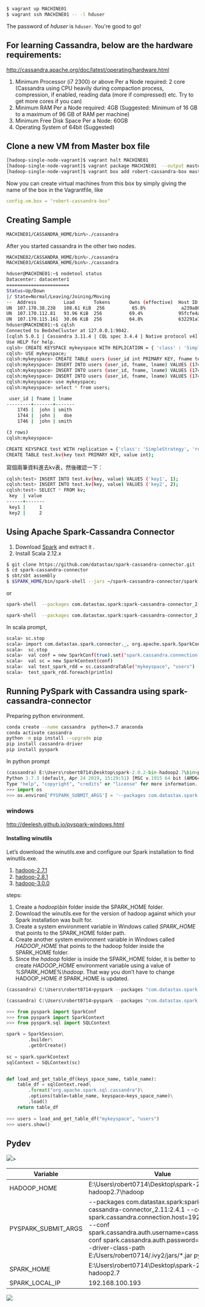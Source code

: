 
```bash
$ vagrant up MACHINE01  
$ vagrant ssh MACHINE01 -- -l hduser
```

The password of *hduser* is `hduser`.
You're good to go!

## For learning Cassandra, below are the hardware requirements:

http://cassandra.apache.org/doc/latest/operating/hardware.html

1. Minimum Processor (i7 2300) or above Per a Node required: 2 core (Cassandra using CPU heavily during compaction process, compression, if enabled, reading data (more if compressed) etc. Try to get more cores if you can)
1. Minimum RAM Per a Node required: 4GB (Suggested: Minimum of 16 GB to a maximum of 96 GB of RAM per machine)
1. Minimum Free Disk Space Per a Node: 60GB 
1. Operating System of 64bit (Suggested)



## Clone a new VM from Master box file

```bash
[hadoop-single-node-vagrant]$ vagrant halt MACHINE01
[hadoop-single-node-vagrant]$ vagrant package MACHINE01  --output master.box
[hadoop-single-node-vagrant]$ vagrant box add robert-cassandra-box master.box
```

Now you can create virtual machines from this box by simply giving the name of the box in the Vagrantfile, like

```yaml
config.vm.box = "robert-cassandra-box"
```

## Creating Sample

```bash
MACHINE01/CASSANDRA_HOME/bin%>./cassandra
```

After you started cassandra in the other two nodes.

```bash
MACHINE02/CASSANDRA_HOME/bin%>./cassandra
MACHINE03/CASSANDRA_HOME/bin%>./cassandra

hduser@MACHINE01:~$ nodetool status
Datacenter: datacenter1
=======================
Status=Up/Down
|/ State=Normal/Leaving/Joining/Moving
--  Address          Load       Tokens       Owns (effective)  Host ID                               Rack
UN  107.170.38.238   108.61 KiB  256          65.8%             a239a80c-10fd-44c8-b651-61cfb1457e02  rack1
UN  107.170.112.81   93.96 KiB  256          69.4%             95fcfe4a-cc4c-4472-8666-32dcdf9c8f86  rack1
UN  107.170.115.161  30.06 KiB  256          64.8%             632291a7-547a-43ae-b0b1-c6e1b623a5d2  rack1
hduser@MACHINE01:~$ cqlsh
Connected to BedxheCluster at 127.0.0.1:9042.
[cqlsh 5.0.1 | Cassandra 3.11.4 | CQL spec 3.4.4 | Native protocol v4]
Use HELP for help.
cqlsh> CREATE KEYSPACE mykeyspace WITH REPLICATION = { 'class' : 'SimpleStrategy','replication_factor' : 1 };
cqlsh> USE mykeyspace;
cqlsh:mykeyspace> CREATE TABLE users (user_id int PRIMARY KEY, fname text, lname text);
cqlsh:mykeyspace> INSERT INTO users (user_id, fname, lname) VALUES (1745, 'john', 'smith');
cqlsh:mykeyspace> INSERT INTO users (user_id, fname, lname) VALUES (1744, 'john', 'doe');
cqlsh:mykeyspace> INSERT INTO users (user_id, fname, lname) VALUES (1746, 'john', 'smith');
cqlsh:mykeyspace> use mykeyspace;
cqlsh:mykeyspace> select * from users;

 user_id | fname | lname
---------+-------+-------
    1745 |  john | smith
    1744 |  john |   doe
    1746 |  john | smith

(3 rows)
cqlsh:mykeyspace>

```

```bash
CREATE KEYSPACE test WITH replication = {'class': 'SimpleStrategy', 'replication_factor': 1 };
CREATE TABLE test.kv(key text PRIMARY KEY, value int);
```

寫個兩筆資料進去kv表，然後確認一下：

```bash
cqlsh:test> INSERT INTO test.kv(key, value) VALUES ('key1', 1);
cqlsh:test> INSERT INTO test.kv(key, value) VALUES ('key2', 2);
cqlsh:test> SELECT * FROM kv;
 key  | value
------+-------
 key1 |     1
 key2 |     2
```

## Using Apache Spark-Cassandra Connector
1. Download [Spark](http://apache.stu.edu.tw/spark/spark-2.4.3/spark-2.4.3-bin-hadoop2.7.tgz) and extract it .
1. Install Scala 2.12.x

```bash
$ git clone https://github.com/datastax/spark-cassandra-connector.git
$ cd spark-cassandra-connector
$ sbt/sbt assembly
$ $SPARK_HOME/bin/spark-shell --jars ~/spark-cassandra-connector/spark-cassandra-connector/target/scala-2.10/connector-assembly-1.2.0-SNAPSHOT.jar 
```

or

```bash
spark-shell  --packages com.datastax.spark:spark-cassandra-connector_2.11:2.0.12  --driver-class-path  E:/Users/robert0714/.ivy2/jars/*.jar

spark-shell  --packages com.datastax.spark:spark-cassandra-connector_2.11:2.0.12  --driver-class-path  ${USERHOME}/.ivy2/jars/*.jar
```
In scala prompt,

```bash
scala> sc.stop
scala> import com.datastax.spark.connector._, org.apache.spark.SparkContext, org.apache.spark.SparkContext._, org.apache.spark.SparkConf
scala>  sc.stop
scala>  val conf = new SparkConf(true).set("spark.cassandra.connection.host","107.170.38.238")
scala>  val sc = new SparkContext(conf)
scala>  val test_spark_rdd = sc.cassandraTable("mykeyspace", "users")
scala>  test_spark_rdd.foreach(println)
```

## Running PySpark with Cassandra using spark-cassandra-connector
 
 Preparing python environment.
 
```bash
conda create --name cassandra  python=3.7 anaconda
conda activate cassandra
python -m pip install --upgrade pip
pip install cassandra-driver
pip install pyspark
```
 In python prompt
 
```python
(cassandra) E:\Users\robert0714\Desktop\spark-2.0.2-bin-hadoop2.7\bin>python
Python 3.7.3 (default, Apr 24 2019, 15:29:51) [MSC v.1915 64 bit (AMD64)] :: Anaconda, Inc. on win32
Type "help", "copyright", "credits" or "license" for more information.
>>> import os
>>> os.environ['PYSPARK_SUBMIT_ARGS'] = '--packages com.datastax.spark:spark-cassandra-connector_2.11:2.0.12 --conf   spark.cassandra.connection.host=107.170.38.238    --driver-class-path  E:/Users/robert0714/.ivy2/jars/*.jar  pyspark-shell'


```
### windows
http://deelesh.github.io/pyspark-windows.html

#### Installing winutils
Let’s download the winutils.exe and configure our Spark installation to find winutils.exe.
1.  [hadoop-2.7.1](https://github.com/steveloughran/winutils/raw/master/hadoop-2.7.1/bin/winutils.exe)
1.  [hadoop-2.8.1](https://github.com/steveloughran/winutils/blob/master/hadoop-2.8.1/winutils.exe)
1.  [hadoop-3.0.0](https://github.com/steveloughran/winutils/blob/master/hadoop-3.0.0/bin/winutils.exe)

steps:
1.  Create a *hadoop\bin* folder inside the SPARK_HOME folder.
1.  Download the winutils.exe for the version of hadoop against which your Spark installation was built for.
1.  Create a system environment variable in Windows called *SPARK_HOME* that points to the SPARK_HOME folder path. 
1.  Create another system environment variable in Windows called *HADOOP_HOME* that points to the hadoop folder inside the SPARK_HOME folder.
1.  Since the *hadoop* folder is inside the SPARK_HOME folder, it is better to create *HADOOP_HOME* environment variable using a value of *%SPARK_HOME%\hadoop*. That way you don’t have to change HADOOP_HOME if SPARK_HOME is updated.

```python
(cassandra) C:\Users\robert0714>pyspark --packages "com.datastax.spark:spark-cassandra-connector_2.11:2.4.1" --conf   "spark.cassandra.connection.host=107.170.38.238"    --driver-class-path  "E:/Users/robert0714/.ivy2/jars/*.jar"

(cassandra) C:\Users\robert0714>pyspark --packages "com.datastax.spark:spark-cassandra-connector_2.11:2.4.1" --conf   "spark.cassandra.connection.host=192.168.99.100"     --conf  spark.cassandra.auth.username=cassandra      --conf  spark.cassandra.auth.password=cassandra     --driver-class-path  "E:/Users/robert0714/.ivy2/jars/*.jar"

>>> from pyspark import SparkConf
>>> from pyspark import SparkContext
>>> from pyspark.sql import SQLContext

spark = SparkSession\
        .builder\
        .getOrCreate()
 
sc = spark.sparkContext
sqlContext = SQLContext(sc)


def load_and_get_table_df(keys_space_name, table_name):
    table_df = sqlContext.read\
        .format("org.apache.spark.sql.cassandra")\
        .options(table=table_name, keyspace=keys_space_name)\
        .load() 
    return table_df
    
>>> users = load_and_get_table_df("mykeyspace", "users")
>>> users.show()
```

## Pydev

<img src ="pydev/pydev_lib.png" />>


| Variable | Value |
| --- | --- |
| HADOOP_HOME | E:\Users\robert0714\Desktop\spark-2.4.3-bin-hadoop2.7\hadoop |
| PYSPARK_SUBMIT_ARGS | --packages com.datastax.spark:spark-cassandra-connector_2.11:2.4.1  --conf   spark.cassandra.connection.host=192.168.99.102    --conf  spark.cassandra.auth.username=cassandra      --conf  spark.cassandra.auth.password=cassandra   --driver-class-path  E:/Users/robert0714/.ivy2/jars/*.jar  pyspark-shell |
| SPARK_HOME | E:\Users\robert0714\Desktop\spark-2.4.3-bin-hadoop2.7 |
| SPARK_LOCAL_IP | 192.168.100.193 |

<img src ="pydev/pydev_env.png" />